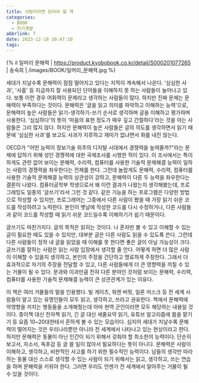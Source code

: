 ```yaml
---
title: 사람이라면 읽어야 할 책
categories:
  - BOOK
  - 자기계발
abbrlink: 7
date: 2023-12-18 10:47:10
tags:
---
```


{% il 일머리 문해력 | https://product.kyobobook.co.kr/detail/S000201077265 | 송숙희 | /images/BOOK/일머리_문해력.jpg %}

세대가 지날수록 문해력이 점점 떨어지고 있다는 지적이 계속해서 나온다. '심심한 사과', '사흘' 등 지금까지 잘 사용되던 단어들을 이해하지 못 하는 사람들이 늘어나고 있다. 보통 이런 경우 어휘력이 문제라고 생각하는 사람들이 많다. 하지만 진짜 문제는 문해력이 부족하다는 것이다. 문해력은 '글을 읽고 의미를 파악하고 이해하는 능력'으로, 문해력이 높은 사람들은 읽기-생각하기-쓰기 순서로 생각하며 글을 이해하고 평가하며 사용한다. '심심하다'의 뜻이 '마음의 표현 정도가 매우 깊고 간절하다'라는 것을 아는 사람들은 그리 많지 않다. 하지만 문해력이 높은 사람들은 글의 의도를 생각하면서 읽기 때문에 '심심한 사과'를 보고도 사과가 지루하고 재미가 없냐면서 화를 내진 않는다.

OECD가 "어떤 능력이 정보기술 위주의 디지털 시대에서 경쟁력을 높여줄까?"라는 문제에 답하기 위해 성인 경쟁력에 대한 국제조사를 시행한 적이 있다. 이 조사에서는 특이하게도 관련 없어 보이는 문해력, 수리력, 컴퓨터를 사용한 기술적 문제해결 능력이 일하는 사람의 경쟁력을 좌우한다는 전제를 한다. 그런데 놀랍게도 문해력, 수리력, 컴퓨터를 사용한 기술적 문제해결 능력의 상관성이 강하고, 문해력이 다른 두 능력을 좌우한다는 결론이 나왔다. 컴퓨터공학부 학생으로서 왜 이런 결과가 나왔는지 생각해봤는데, 프로그래밍도 일종의 '글쓰기'라서 그런 것 같다. 같은 기능을 하는 프로그램은 다양한 방법으로 작성할 수 있지만, 프로그래머는 그중에서 다른 사람이 봤을 때 가장 읽기 쉬운 코드를 작성하려고 노력한다. 본인이 옛날에 작성한 코드를 다시 수정하거나, 다른 사람들과 같이 코드를 작성할 때 읽기 쉬운 코드일수록 이해하기가 쉽기 때문이다.

글쓰기도 마찬가지다. 글의 목적은 읽히는 것이다. 나 혼자만 볼 수 있고 이해할 수 있는 글이 필요한 때도 있을 수 있지만, 대부분 글은 다른 사람도 읽을 수 있도록 쓴다. 그런데 다른 사람들이 정작 내 글을 읽었을 때 이해를 못 한다면 좋은 글이 아닐 가능성이 크다. 글쓰기를 잘하는 사람은 읽는 사람 입장에서 생각할 줄 안다. 어떻게 하면 더 많은 사람이 이해할 수 있을지 생각하고, 본인의 주장을 간단하고 명료하게 주장한다. 그래서 더 효과적으로 자기의 주장을 전달할 수 있고, 다른 사람들에게 더 큰 영향력을 끼칠 수 있는 거물이 될 수 있다. 문과와 이과만큼 전혀 다른 분야인 것처럼 보이는 문해력, 수리력, 컴퓨터를 사용한 기술적 문제해결 능력이 큰 상관관계가 있는 이유다.

이 책은 여러 거물들의 말을 인용했다. 빌 게이츠, 워렌 버핏, 일론 머스크 등 전 세계 사람들이 알고 있는 유명인들이 모두 읽고, 생각하고, 쓰라고 권유한다. 책에서 문해력에 악영향을 끼치는 행동들을 소개해줬는데 아마 현역 군인이라면 모두 해당하는 내용일 것이다. 종이책 대신 전자책 읽기, 긴 글 대신 세줄요약 읽기, 유튜브 알고리즘에 몸을 맡기기 등 요즘 10~20대한테서 흔하게 볼 수 있는 모습이다. 심지어 세대가 지날수록 문해력이 떨어지는 것은 우리나라뿐만 아니라 전 세계에서 나타나고 있는 현상이라고 한다. 하지만 문해력은 동물이 아닌 인간이 되기 위해서 갖춰야 할 최소한의 능력이다. 단순히 보고서, 자소서, 독후감 등 글 쓸 일이 많아서 필요하다는 뜻이 아니다. 문해력은 사람이 이해하고, 생각하고, 비판적인 사고를 하기 위한 필수적인 능력이다. 남들의 생각만 따라 하는 동물 대신 스스로 생각할 수 있는 사람이 되기 위해서는 읽고, 생각하고, 쓰는 연습을 하며 문해력을 키워야 한다. 그러면 우리도 언젠가 전 세계에서 알아주는 거물이 될 수 있을 것이다.
